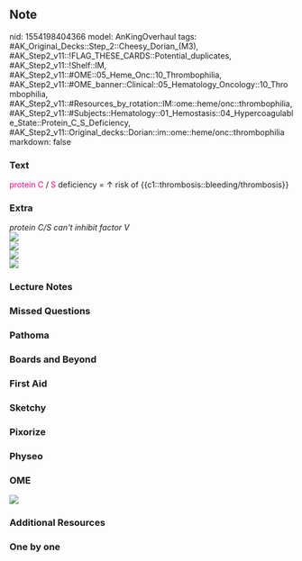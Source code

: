 ## Note
nid: 1554198404366
model: AnKingOverhaul
tags: #AK_Original_Decks::Step_2::Cheesy_Dorian_(M3), #AK_Step2_v11::!FLAG_THESE_CARDS::Potential_duplicates, #AK_Step2_v11::!Shelf::IM, #AK_Step2_v11::#OME::05_Heme_Onc::10_Thrombophilia, #AK_Step2_v11::#OME_banner::Clinical::05_Hematology_Oncology::10_Thrombophilia, #AK_Step2_v11::#Resources_by_rotation::IM::ome::heme/onc::thrombophilia, #AK_Step2_v11::#Subjects::Hematology::01_Hemostasis::04_Hypercoagulable_State::Protein_C_S_Deficiency, #AK_Step2_v11::Original_decks::Dorian::im::ome::heme/onc::thrombophilia
markdown: false

### Text
<font color="#FC0280">protein C</font> / <font color=
"#FC0280">S</font> deficiency = ↑ risk of
{{c1::thrombosis::bleeding/thrombosis}}

### Extra
<div>
  <div>
    <div>
      <i>protein C/S can't inhibit factor V</i>
    </div>
    <div>
      <i><img src="paste-3527297726414849.jpg"></i>
    </div>
    <div style="font-weight: bold;">
      <i><img src="paste-3002242269446147.jpg"></i>
      <div>
        <i><img src="a%20fat%20FU.png"></i>
      </div>
      <div>
        <i><img src="paste-4525963522080771.jpg"></i>
      </div>
    </div>
  </div>
</div>

### Lecture Notes


### Missed Questions


### Pathoma


### Boards and Beyond


### First Aid


### Sketchy


### Pixorize


### Physeo


### OME
<div class="ome-widget">
  <a href=
  "https://onlinemeded.org/spa/hematology-oncology/thrombophilia/acquire?ref=anki">
  <img src="_OME_AnkiFlashcards_Lesson_4.png"></a>
</div>

### Additional Resources


### One by one

